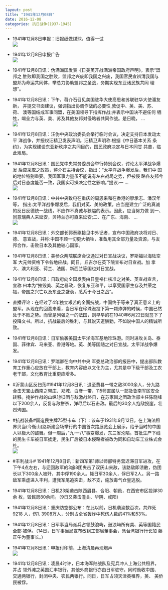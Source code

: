 ```yaml
---
layout: post
title: "1941年12月08日"
date: 2016-12-08
categories: 抗日战争(1937-1945)
---
```


<meta name="referrer" content="no-referrer" />

- 1941年12月8日申报：旧报纸做煤球，值得一试 <br/><img src="https://ww1.sinaimg.cn/large/aca367d8jw1fajr74g79uj208q05s3z5.jpg" />

- 1941年12月8日申报广告 <br/><img src="https://ww1.sinaimg.cn/large/aca367d8jw1fajpgm9cczj20o3086q4p.jpg" />

- 1941年12月8日讯：伪满洲国发表《日美英开战满洲帝国政府声明》，表示“盟邦之 胜败即我国之胜败，盟邦之兴废即我国之兴废，我国官民宜辨清我国与 盟邦为命运共同体，举总力协助盟邦之圣战，务期实现东亚诸民族共同 理想”。 

- 1941年12月8日讯：下午，蒋介石召见美国驻华大使高思和苏联驻华大使潘友新， 并提交书面建议，强调指出协调作战的必要性,敦促中、英、美、苏、荷、 澳等国结成军事同盟，在美国领导下指挥作战;并表示中国决不避任何 牺牲，竭全力与英、美、苏及其他友邦对侵略者共同作战。是日晚， ... <br/><img src="https://ww2.sinaimg.cn/large/aca367d8jw1fajmvm35ukj20c80aywfv.jpg" />

- 1941年12月8日讯：汪伪中央政治委员会举行临时会议，决定支持日本发动太平 洋战争，并授权汪精卫发表声明。汪精卫声明称:根据《中日基本关系 条约》，为实现建设东亚新秩序之共同目的，国民政府决定与日本同甘 共苦，临此难局。 

- 1941年12月8日讯：国民党中央常务委员会举行特别会议，讨论太平洋战争爆发 后应采取之政策，蒋介石主持会议，指出：“太平洋战争爆发后，我们中 国的地位特别重要。我国军事力量虽不能说有左右战局之势，但被侵 略各友邦今后对日态度能否一致，我国实可操决定性之影响。”提议:一 ... <br/><img src="https://ww3.sinaimg.cn/large/aca367d8jw1fajjedzlbjj20c80bx0ud.jpg" />

- 1941年12月8日讯：中共中央致电在重庆的周恩来和在香港的廖承志、潘汉年等， 指出:太平洋战争爆发后，我们对英、美的政策，应当是建立广泛的真诚 的反日反德统一战线，不应作不真诚与狭隘的表示。因此，应当努力做 到一、同意瑞典人来延安，贝特兰亦可直来延安;二、在广东、海南、 ... <br/><img src="https://ww3.sinaimg.cn/large/aca367d8jw1fajhnrga19j20c80ay3zz.jpg" />

- 1941年12月8日讯：外交部长郭泰祺接见中外记者，宣布中国政府决将对日、德、 意宣战，并称:中国不顾一切更大牺牲，准备用其全部力量及资源，与友 邦合作，击败日本及其他轴心国家。 

- 1941年12月8日讯：美参众两院联席会议通过对日宣战决议，罗斯福以海陆空军 大元帅资格下令各地应战。同日，丘吉尔在英下院宣布对日宣战。加 拿大、澳大利亚、荷兰、法国、新西兰等国也对日宣战。 

- 1941年12月8日讯：日政府向全国发表由日皇裕仁核准之对美、英宣战宣言，宣称 曰本为“摧毁美、英之暴政，恢复东亚和平，以享受国家生存及共荣之 福，帝国之兴亡以及东亚之盛衰，悉系于今日之战”。 

- 直播评论：在经过了4年独立艰苦的全面抗战，中国终于等来了真正意义上的盟军。从现在的回溯来看，当日军在珍珠港投下第一颗炸弹的时候，中国已然处于不败之势。而曾是列强之一的法国，则早早的在1940年6月22日就签下了投降文书。所以，抗战最后的胜利，与其说天道酬勤，不如说中国人的精诚所致。 

- 1941年12月8日讯：日军偷袭美国太平洋海军基地珍珠港。同时进攻关岛、泰国、菲律宾、马来亚、香港等地。英、美等国随之对日宣战，太平洋战争爆发。 

- 1941年12月8日讯：罗瑞卿在向中共中央 军委总政治部的报告中，提出部队教育工作重心应放在干部上，教育内容应以文化为主，尤其是中下级干部及工农老干部，文化教育比重更应增多。 

- #沂蒙山区反扫荡#1941年12月8日讯：退至费县一带之敌3000余人，分九路合击天宝山西南之带庄、郑城、白彦一带，115师直属队一部及鲁南军区安全转移。掩护作战的山纵1旅3团与敌激战终日，在苏家崮之团政治部主任陈晓峰以下200余人，反复与敌拼杀，弹尽后以石击敌。最后的30余人抱敌投崖，壮烈殉国。 

- #抗战装备#国造民生牌75型卡车（下）：该车于1931年9月12日，在上海法租界贝当(今衡山)路新建会场举行的中国首次路展览会上展示，给予当时的中国人以极大的鼓舞。但一周后，”九·一八“事变爆发，东三省沦陷。首批生产下线的民生卡车被日军掳走，民生厂后被日本侵略者被改为同和自动车工业株式会社。 <br/><img src="https://ww4.sinaimg.cn/large/aca367d8jw1faj5is0o54j20go0vswkg.jpg" />

- #丰利战斗# 1941年12月8日讯：新四军第1师以师部特务营迟滞日军进攻，在下午4点左右，与迂回敌军的3旅8团夹击了双灰山来敌，该路敌即溃散，伪团长以下300余人被歼，其中俘190余人。毙日军30余人，俘日军2人。另一路敌军乘虚进入丰利，遭我军尾追突击，敌不支，施放毒气仓皇逃脱。 

- 1941年12月8日讯：日机23架袭击陕西眉县、合阳、朝邑，在西安市区投弹30余 枚，毁民房80余间。（9日又袭击潼关、华阴、咸阳） 

- 1941年12月8日讯：重庆防空部公布：在此以前，日机袭渝数百次，共炸死9218 人，伤1. 3908万人，分别占全省轰炸中死伤人数的41%和53%。 

- 1941年12月8日讯：日军事当局派兵占领鼓浪屿，鼓浪屿所有美、英等国籍民全部 被俘。（14日，日军事当局宣布改组工部局董事会，派台湾银行行长加 藤正午为董事长。） 

- 1941年12月8日讯：申报付印前，上海清晨再现炮声 <br/><img src="https://ww1.sinaimg.cn/large/aca367d8jw1faivz4rid7j205t0bh74w.jpg" />

- 1941年12月8日讯：凌晨4时许，日本海军陆战队及宪兵冲人上海公共租界，并占 领外滩之英国汇丰银行，其他外商银行亦由日军驻守。同时劫收中国、 交通两银行，封闭中央、农民两银行。同日，日军占领天津英租界，英、 美侨民被俘。 


